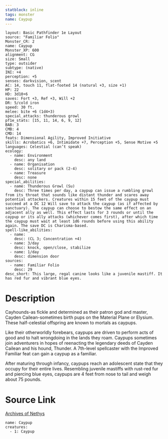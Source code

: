 ```yaml
---
statblock: inline
tags: monster
name: Caypup
---
```

```statblock
layout: Basic Pathfinder 1e Layout
source: "Familiar Folio"
Monster_CR: 2
name: Caypup
Monster_XP: 600
alignment: CG
size: Small
type: outsider
subtype: (native)
INI: +4
perception: +5
senses: darkvision, scent
AC: 14, touch 11, flat-footed 14 (natural +3, size +1)
HP: 22
HD: 3d10+6
saves: Fort +3, Ref +3, Will +2
DR: 5/cold iron
speed: 30 ft.
melee: bite +6 (1d4+3)
special_attacks: thunderous growl
pf1e_stats: [15, 11, 14, 6, 9, 12]
BAB: 3
CMB: 4
CMD: 14
feats: Dimensional Agility, Improved Initiative
skills: Acrobatics +6, Intimidate +7, Perception +5, Sense Motive +5
languages: Celestial (can’t speak)
ecology:
  - name: Environment
    desc: any land
  - name: Organisation
    desc: solitary or pack (2-4)
  - name: Treasure
    desc: none
special_abilities:
  - name: Thunderous Growl (Su)
    desc: Three times per day, a caypup can issue a rumbling growl from its throat that sounds like distant thunder and scares away potential attackers. Creatures within 15 feet of the caypup must succeed at a DC 12 Will save to attack the caypup (as if affected by sanctuary). The caypup can choose to bestow the same effect on an adjacent ally as well. This effect lasts for 3 rounds or until the caypup or its ally attacks (whichever comes first), after which time the caypup must wait at least 1d6 rounds before using this ability again. The save DC is Charisma-based.
spell-like_abilities:
  - name:
    desc: (CL 3; Concentration +4)
  - name: 3/day
    desc: knock, open/close, stabilize
  - name: 1/day
    desc: dimension door
sources:
  - name: Familiar Folio
    desc: 29
desc_short: This large, regal canine looks like a juvenile mastiff. It has red fur and vibrant blue eyes.
```
# Description
Cayhounds-as fickle and determined as their patron god and master, Cayden Cailean-sometimes birth pups on the Material Plane or Elysium. These half-celestial offspring are known to mortals as caypups.

 Like their otherworldly forebears, caypups are driven to perform acts of good and to halt wrongdoing in the lands they roam. Caypups sometimes join adventurers in hopes of reenacting the legendary deeds of Cayden Cailean and his hound, Thunder. A 7th-level spellcaster with the Improved Familiar feat can gain a caypup as a familiar.

 After maturing through infancy, caypups reach an adolescent state that they occupy for their entire lives. Resembling juvenile mastiffs with rust-red fur and piercing blue eyes, caypups are 4 feet from nose to tail and weigh about 75 pounds.
# Source Link
[Archives of Nethys](https://aonprd.com/MonsterDisplay.aspx?ItemName=Caypup)
```encounter-table
name: Caypup
creatures:
  - 1: Caypup
```
